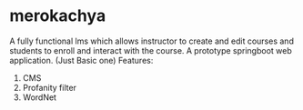# merokachya
A fully functional lms which allows instructor to create and edit courses and students to enroll and interact with the course.
A prototype springboot web application. (Just Basic one)
Features: 
1. CMS
2. Profanity filter
3. WordNet

